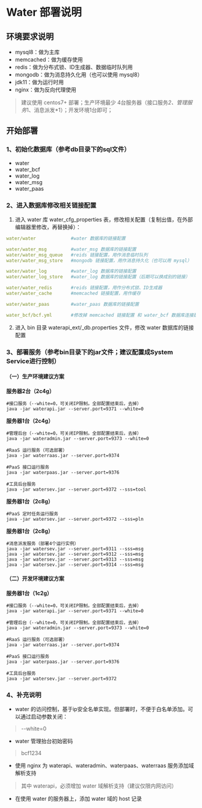 
# Water 部署说明

## 环境要求说明

* mysql8：做为主库
* memcached：做为缓存使用
* redis：做为分布式锁、ID生成器、数据临时队列用
* mongodb：做为消息持久化用（也可以使用 mysql8）
* jdk11：做为运行时用
* nginx：做为反向代理使用

> 建议使用 centos7+ 部署；生产环境最少 4台服务器（接口服务*2、管理服务*1、消息派发*1）；开发环境1台即可；

## 开始部署

### 1、初始化数据库（参考db目录下的sql文件）

* water
* water_bcf
* water_log
* water_msg
* water_paas

### 2、进入数据库修改相关链接配置

1. 进入 water 库 water_cfg_properties 表，修改相关配置（复制出值，在外部编辑器里修改，再替换掉）：

```yaml
water/water             #water 数据库的链接配置

water/water_msg         #water_msg 数据库的链接配置
water/water_msg_queue   #reids 链接配置，用作消息临时队列
water/water_msg_store   #mongodb 链接配置，用作消息持久化（也可以用 mysql）

water/water_log         #water_log 数据库的链接配置
water/water_log_store   #water_log 数据库的链接配置（后期可以换成别的链接）

water/water_redis       #reids 链接配置，用作分布式锁、ID生成器
water/water_cache       #memcached 链接配置，用作缓存

water/water_paas        #water_paas 数据库的链接配置

water_bcf/bcf.yml       #修改掉 memcached 链接配置 和 water_bcf 数据库连接配置
```

2. 进入 bin 目录 waterapi_ext/_db.properties 文件，修改 water 数据库的链接配置

### 3、部署服务（参考bin目录下的jar文件；建议配置成System Service进行控制）

#### （一）生产环境建议方案
**服务器2台（2c4g）**

```
#接口服务（--white=0，可关闭IP限制。全部配置结束后，去掉）
java -jar waterapi.jar --server.port=9371 --white=0   
```


**服务器1台（2c4g）**

```
#管理后台（--white=0，可关闭IP限制。全部配置结束后，去掉）
java -jar wateradmin.jar --server.port=9373 --white=0

#RaaS 运行服务（可选部署） 
java -jar waterraas.jar --server.port=9374  

#PaaS 接口运行服务           
java -jar waterpaas.jar --server.port=9376   

#工具后台服务        
java -jar watersev.jar --server.port=9372 --sss=tool    
```

**服务器1台（2c8g）**

```
#PaaS 定时任务运行服务
java -jar watersev.jar --server.port=9372 --sss=pln   
```


**服务器1台（2c8g）**

```
#消息派发服务（部署4个运行实例）
java -jar watersev.jar --server.port=9311 --sss=msg   
java -jar watersev.jar --server.port=9312 --sss=msg   
java -jar watersev.jar --server.port=9313 --sss=msg   
java -jar watersev.jar --server.port=9314 --sss=msg   
```

#### （二）开发环境建议方案

**服务器1台（1c2g）**

```
#接口服务（--white=0，可关闭IP限制。全部配置结束后，去掉）
java -jar waterapi.jar --server.port=9371 --white=0   

#管理后台（--white=0，可关闭IP限制。全部配置结束后，去掉）
java -jar wateradmin.jar --server.port=9373 --white=0

#RaaS 运行服务（可选部署） 
java -jar waterraas.jar --server.port=9374  

#PaaS 接口运行服务           
java -jar waterpaas.jar --server.port=9376   

#工具后台服务        
java -jar watersev.jar --server.port=9372 
```

### 4、补充说明

* water 的访问控制，基于ip安全名单实现。但部署时，不便于白名单添加。可以通过启动参数关闭：

> --white=0

* water 管理抬台初始密码

> bcf1234

* 使用 nginx 为 waterapi、wateradmin、waterpaas、waterraas 服务添加域解析支持

> 其中 waterapi，必须增加 water 域解析支持（建议仅限内网访问）

* 在使用 water 的服务器上，添加 water 域的 host 记录